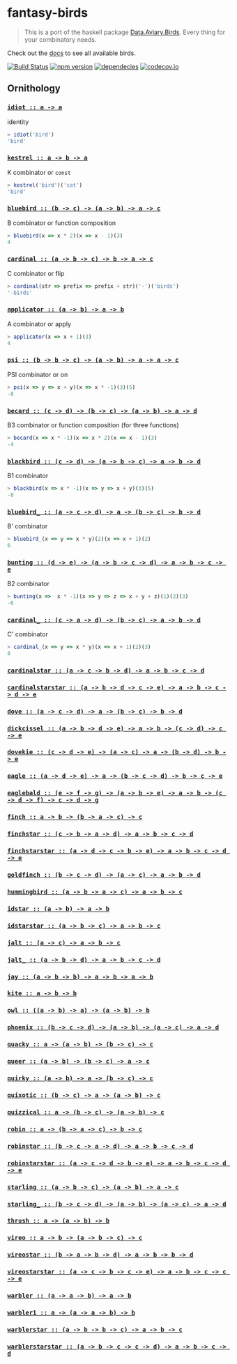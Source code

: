 fantasy-birds
=============

> This is a port of the haskell package [Data.Aviary.Birds][haskell-docs].
Every thing for your combinatory needs.

Check out the [docs](#ornithology) to see all available birds.

[![Build Status](https://travis-ci.org/stoeffel/fantasy-birds.svg)](https://travis-ci.org/stoeffel/fantasy-birds)
[![npm version](https://badge.fury.io/js/fantasy-birds.svg)](http://badge.fury.io/js/fantasy-birds)
[![dependecies](https://david-dm.org/stoeffel/fantasy-birds.svg)](https://david-dm.org/stoeffel/fantasy-birds.svg)
[![codecov.io](https://codecov.io/github/stoeffel/fantasy-birds/coverage.svg?branch=master)](https://codecov.io/github/stoeffel/fantasy-birds?branch=master)

[docs]: ./DOCS.md
[haskell-docs]: https://hackage.haskell.org/package/data-aviary-0.4.0/docs/Data-Aviary-Birds.html
[haskell-source]: https://hackage.haskell.org/package/data-aviary-0.4.0/docs/src/Data-Aviary-Birds.html


## Ornithology


<h3 name="idiot"><code><a href="https://github.com/stoeffel/fantasy-birds/blob/master/fantasy-birds.js#L1">idiot :: a -> a</a></code></h3>

identity

```js
> idiot('bird')
'bird'
```

<h3 name="kestrel"><code><a href="https://github.com/stoeffel/fantasy-birds/blob/master/fantasy-birds.js#L11">kestrel :: a -> b -> a</a></code></h3>

K combinator or `const`

```js
> kestrel('bird')('cat')
'bird'
```

<h3 name="bluebird"><code><a href="https://github.com/stoeffel/fantasy-birds/blob/master/fantasy-birds.js#L21">bluebird :: (b -> c) -> (a -> b) -> a -> c</a></code></h3>

B combinator or function composition

```js
> bluebird(x => x * 2)(x => x - 1)(3)
4
```

<h3 name="cardinal"><code><a href="https://github.com/stoeffel/fantasy-birds/blob/master/fantasy-birds.js#L31">cardinal :: (a -> b -> c) -> b -> a -> c</a></code></h3>

C combinator or flip

```js
> cardinal(str => prefix => prefix + str)('-')('birds')
'-birds'
```

<h3 name="applicator"><code><a href="https://github.com/stoeffel/fantasy-birds/blob/master/fantasy-birds.js#L41">applicator :: (a -> b) -> a -> b</a></code></h3>

A combinator or apply

```js
> applicator(x => x + 1)(3)
4
```

<h3 name="psi"><code><a href="https://github.com/stoeffel/fantasy-birds/blob/master/fantasy-birds.js#L51">psi :: (b -> b -> c) -> (a -> b) -> a -> a -> c</a></code></h3>

PSI combinator or on

```js
> psi(x => y => x + y)(x => x * -1)(3)(5)
-8
```

<h3 name="becard"><code><a href="https://github.com/stoeffel/fantasy-birds/blob/master/fantasy-birds.js#L61">becard :: (c -> d) -> (b -> c) -> (a -> b) -> a -> d</a></code></h3>

B3 combinator or function composition (for three functions)

```js
> becard(x => x * -1)(x => x * 2)(x => x - 1)(3)
-4
```

<h3 name="blackbird"><code><a href="https://github.com/stoeffel/fantasy-birds/blob/master/fantasy-birds.js#L71">blackbird :: (c -> d) -> (a -> b -> c) -> a -> b -> d</a></code></h3>

B1 combinator

```js
> blackbird(x => x * -1)(x => y => x + y)(3)(5)
-8
```

<h3 name="bluebird_"><code><a href="https://github.com/stoeffel/fantasy-birds/blob/master/fantasy-birds.js#L81">bluebird_ :: (a -> c -> d) -> a -> (b -> c) -> b -> d</a></code></h3>

B' combinator

```js
> bluebird_(x => y => x * y)(2)(x => x + 1)(2)
6
```

<h3 name="bunting"><code><a href="https://github.com/stoeffel/fantasy-birds/blob/master/fantasy-birds.js#L91">bunting :: (d -> e) -> (a -> b -> c -> d) -> a -> b -> c -> e</a></code></h3>

B2 combinator

```js
> bunting(x =>  x * -1)(x => y => z => x + y + z)(1)(2)(3)
-6
```

<h3 name="cardinal_"><code><a href="https://github.com/stoeffel/fantasy-birds/blob/master/fantasy-birds.js#L101">cardinal_ :: (c -> a -> d) -> (b -> c) -> a -> b -> d</a></code></h3>

C' combinator

```js
> cardinal_(x => y => x * y)(x => x + 1)(2)(3)
8
```

<h3 name="cardinalstar"><code><a href="https://github.com/stoeffel/fantasy-birds/blob/master/fantasy-birds.js#L111">cardinalstar :: (a -> c -> b -> d) -> a -> b -> c -> d</a></code></h3>

<h3 name="cardinalstarstar"><code><a href="https://github.com/stoeffel/fantasy-birds/blob/master/fantasy-birds.js#L114">cardinalstarstar :: (a -> b -> d -> c -> e) -> a -> b -> c -> d -> e</a></code></h3>

<h3 name="dove"><code><a href="https://github.com/stoeffel/fantasy-birds/blob/master/fantasy-birds.js#L117">dove :: (a -> c -> d) -> a -> (b -> c) -> b -> d</a></code></h3>

<h3 name="dickcissel"><code><a href="https://github.com/stoeffel/fantasy-birds/blob/master/fantasy-birds.js#L120">dickcissel :: (a -> b -> d -> e) -> a -> b -> (c -> d) -> c -> e</a></code></h3>

<h3 name="dovekie"><code><a href="https://github.com/stoeffel/fantasy-birds/blob/master/fantasy-birds.js#L123">dovekie :: (c -> d -> e) -> (a -> c) -> a -> (b -> d) -> b -> e</a></code></h3>

<h3 name="eagle"><code><a href="https://github.com/stoeffel/fantasy-birds/blob/master/fantasy-birds.js#L126">eagle :: (a -> d -> e) -> a -> (b -> c -> d) -> b -> c -> e</a></code></h3>

<h3 name="eaglebald"><code><a href="https://github.com/stoeffel/fantasy-birds/blob/master/fantasy-birds.js#L129">eaglebald :: (e -> f -> g) -> (a -> b -> e) -> a -> b -> (c -> d -> f) -> c -> d -> g</a></code></h3>

<h3 name="finch"><code><a href="https://github.com/stoeffel/fantasy-birds/blob/master/fantasy-birds.js#L132">finch :: a -> b -> (b -> a -> c) -> c</a></code></h3>

<h3 name="finchstar"><code><a href="https://github.com/stoeffel/fantasy-birds/blob/master/fantasy-birds.js#L135">finchstar :: (c -> b -> a -> d) -> a -> b -> c -> d</a></code></h3>

<h3 name="finchstarstar"><code><a href="https://github.com/stoeffel/fantasy-birds/blob/master/fantasy-birds.js#L138">finchstarstar :: (a -> d -> c -> b -> e) -> a -> b -> c -> d -> e</a></code></h3>

<h3 name="goldfinch"><code><a href="https://github.com/stoeffel/fantasy-birds/blob/master/fantasy-birds.js#L141">goldfinch :: (b -> c -> d) -> (a -> c) -> a -> b -> d</a></code></h3>

<h3 name="hummingbird"><code><a href="https://github.com/stoeffel/fantasy-birds/blob/master/fantasy-birds.js#L144">hummingbird :: (a -> b -> a -> c) -> a -> b -> c</a></code></h3>

<h3 name="idstar"><code><a href="https://github.com/stoeffel/fantasy-birds/blob/master/fantasy-birds.js#L147">idstar :: (a -> b) -> a -> b</a></code></h3>

<h3 name="idstarstar"><code><a href="https://github.com/stoeffel/fantasy-birds/blob/master/fantasy-birds.js#L150">idstarstar :: (a -> b -> c) -> a -> b -> c</a></code></h3>

<h3 name="jalt"><code><a href="https://github.com/stoeffel/fantasy-birds/blob/master/fantasy-birds.js#L153">jalt :: (a -> c) -> a -> b -> c</a></code></h3>

<h3 name="jalt_"><code><a href="https://github.com/stoeffel/fantasy-birds/blob/master/fantasy-birds.js#L156">jalt_ :: (a -> b -> d) -> a -> b -> c -> d</a></code></h3>

<h3 name="jay"><code><a href="https://github.com/stoeffel/fantasy-birds/blob/master/fantasy-birds.js#L159">jay :: (a -> b -> b) -> a -> b -> a -> b</a></code></h3>

<h3 name="kite"><code><a href="https://github.com/stoeffel/fantasy-birds/blob/master/fantasy-birds.js#L162">kite :: a -> b -> b</a></code></h3>

<h3 name="owl"><code><a href="https://github.com/stoeffel/fantasy-birds/blob/master/fantasy-birds.js#L165">owl :: ((a -> b) -> a) -> (a -> b) -> b</a></code></h3>

<h3 name="phoenix"><code><a href="https://github.com/stoeffel/fantasy-birds/blob/master/fantasy-birds.js#L168">phoenix :: (b -> c -> d) -> (a -> b) -> (a -> c) -> a -> d</a></code></h3>

<h3 name="quacky"><code><a href="https://github.com/stoeffel/fantasy-birds/blob/master/fantasy-birds.js#L171">quacky :: a -> (a -> b) -> (b -> c) -> c</a></code></h3>

<h3 name="queer"><code><a href="https://github.com/stoeffel/fantasy-birds/blob/master/fantasy-birds.js#L174">queer :: (a -> b) -> (b -> c) -> a -> c</a></code></h3>

<h3 name="quirky"><code><a href="https://github.com/stoeffel/fantasy-birds/blob/master/fantasy-birds.js#L177">quirky :: (a -> b) -> a -> (b -> c) -> c</a></code></h3>

<h3 name="quixotic"><code><a href="https://github.com/stoeffel/fantasy-birds/blob/master/fantasy-birds.js#L180">quixotic :: (b -> c) -> a -> (a -> b) -> c</a></code></h3>

<h3 name="quizzical"><code><a href="https://github.com/stoeffel/fantasy-birds/blob/master/fantasy-birds.js#L183">quizzical :: a -> (b -> c) -> (a -> b) -> c</a></code></h3>

<h3 name="robin"><code><a href="https://github.com/stoeffel/fantasy-birds/blob/master/fantasy-birds.js#L186">robin :: a -> (b -> a -> c) -> b -> c</a></code></h3>

<h3 name="robinstar"><code><a href="https://github.com/stoeffel/fantasy-birds/blob/master/fantasy-birds.js#L189">robinstar :: (b -> c -> a -> d) -> a -> b -> c -> d</a></code></h3>

<h3 name="robinstarstar"><code><a href="https://github.com/stoeffel/fantasy-birds/blob/master/fantasy-birds.js#L192">robinstarstar :: (a -> c -> d -> b -> e) -> a -> b -> c -> d -> e</a></code></h3>

<h3 name="starling"><code><a href="https://github.com/stoeffel/fantasy-birds/blob/master/fantasy-birds.js#L195">starling :: (a -> b -> c) -> (a -> b) -> a -> c</a></code></h3>

<h3 name="starling_"><code><a href="https://github.com/stoeffel/fantasy-birds/blob/master/fantasy-birds.js#L198">starling_ :: (b -> c -> d) -> (a -> b) -> (a -> c) -> a -> d</a></code></h3>

<h3 name="thrush"><code><a href="https://github.com/stoeffel/fantasy-birds/blob/master/fantasy-birds.js#L201">thrush :: a -> (a -> b) -> b</a></code></h3>

<h3 name="vireo"><code><a href="https://github.com/stoeffel/fantasy-birds/blob/master/fantasy-birds.js#L204">vireo :: a -> b -> (a -> b -> c) -> c</a></code></h3>

<h3 name="vireostar"><code><a href="https://github.com/stoeffel/fantasy-birds/blob/master/fantasy-birds.js#L207">vireostar :: (b -> a -> b -> d) -> a -> b -> b -> d</a></code></h3>

<h3 name="vireostarstar"><code><a href="https://github.com/stoeffel/fantasy-birds/blob/master/fantasy-birds.js#L210">vireostarstar :: (a -> c -> b -> c -> e) -> a -> b -> c -> c -> e</a></code></h3>

<h3 name="warbler"><code><a href="https://github.com/stoeffel/fantasy-birds/blob/master/fantasy-birds.js#L213">warbler :: (a -> a -> b) -> a -> b</a></code></h3>

<h3 name="warbler1"><code><a href="https://github.com/stoeffel/fantasy-birds/blob/master/fantasy-birds.js#L216">warbler1 :: a -> (a -> a -> b) -> b</a></code></h3>

<h3 name="warblerstar"><code><a href="https://github.com/stoeffel/fantasy-birds/blob/master/fantasy-birds.js#L219">warblerstar :: (a -> b -> b -> c) -> a -> b -> c</a></code></h3>

<h3 name="warblerstarstar"><code><a href="https://github.com/stoeffel/fantasy-birds/blob/master/fantasy-birds.js#L222">warblerstarstar :: (a -> b -> c -> c -> d) -> a -> b -> c -> d</a></code></h3>
